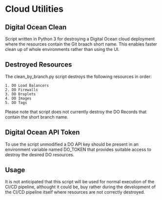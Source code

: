 # Cloud Utilities 

## Digital Ocean Clean

Script written in Python 3 for destroying a Digital Ocean cloud deployment where the resources contain the Git braach short name.  This enables faster clean up of whole environments rather than using the UI.

## Destroyed Resources 

The clean_by_branch.py script destroys the following resources in order:

    1. DO Load Balancers
    2. DO Firewalls
    3. DO Droplets 
    4. DO Images 
    5. DO Tags

Please note that script does not currently destroy the DO Records that contain the short branch name.

## Digital Ocean API Token 

To use the script unmodified a DO API key should be present in an environment variable named DO_TOKEN that provides suitable access to destroy the desired DO resources.

## Usage 

It is not anticipated that this script will be used for normal execution of the CI/CD pipeline, althought it could be, buy rather during the development of the CI/CD pipeline itself where resources are not correctly destroyed. 
